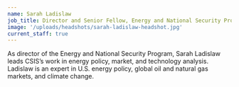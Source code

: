 ```yaml
---
name: Sarah Ladislaw
job_title: Director and Senior Fellow, Energy and National Security Program
image: '/uploads/headshots/sarah-ladislaw-headshot.jpg'
current_staff: true
---
```

As director of the Energy and National Security Program, Sarah Ladislaw leads CSIS’s work in energy policy, market, and technology analysis. Ladislaw is an expert in U.S. energy policy, global oil and natural gas markets, and climate change.

